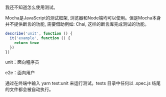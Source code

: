我还不知道怎么使用测试。

Mocha是JavaScript的测试框架, 浏览器和Node端均可以使用。但是Mocha本身并不提供断言的功能, 需要借助例如: Chai, 这样的断言库完成测试的功能。

```javascript
describe('unit', function () {
  it('example', function () {
    return true
  })
})
```

unit：面向程序员

e2e：面向用户

通过在终端中输入 yarn test:unit 来运行测试。tests 目录中任何以 .spec.js 结尾的文件都会被自动执行。